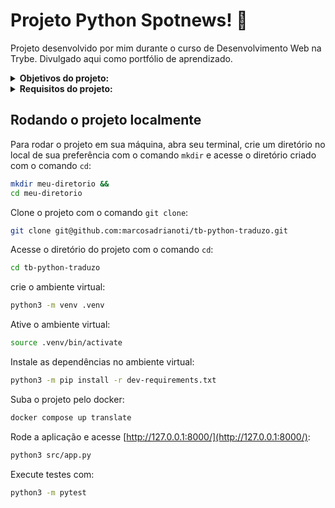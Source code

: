 # Projeto Python Spotnews! :newspaper:
Projeto desenvolvido por mim durante o curso de Desenvolvimento Web na Trybe. Divulgado aqui como portfólio de aprendizado.

<details>
<summary><strong>Objetivos do projeto:</strong></summary>
 
  * Desenvolver uma aplicação que faz consultas em notícias sobre tecnologia usando raspagem de dados no [_blog da Trybe_](https://blog.betrybe.com).
  * Verificar se sou capaz de:
    * Escrever aplicações usando Django e Django Rest Framework.
    * Desenvolver uma aplicação que usa a arquitetura Model-View-Template.
    * Trabalhar com banco de dados MYSQL.
</details>
<details>
<summary><strong> Requisitos do projeto:</strong></summary>

  * Criar a migrate e o model `Categories`.
  * Criar a migrate e o model `Users`.
  * Criar a migrate e o model `News`.
  * Criar a página Inicial.
  * Criar a página de detalhes de uma Notícia.
  * Criar a página de Formulário de uma nova Categoria.
  * Criar a página de Formulário de uma nova Notícia.
  * Criar a rota `/api/categories/` com o DRF.
  * Criar a rota `/api/users/` com o DRF.
  * Requisito Bônus:
    * Criar a rota `/api/news/` com o DRF.
</details>
  
## Rodando o projeto localmente

Para rodar o projeto em sua máquina, abra seu terminal, crie um diretório no local de sua preferência com o comando `mkdir` e acesse o diretório criado com o comando `cd`:

```bash
mkdir meu-diretorio &&
cd meu-diretorio
```

Clone o projeto com o comando `git clone`:

```bash
git clone git@github.com:marcosadrianoti/tb-python-traduzo.git
```

Acesse o diretório do projeto com o comando `cd`:

```bash
cd tb-python-traduzo
```

crie o ambiente virtual:
```bash
python3 -m venv .venv
```

Ative o ambiente virtual:
```bash
source .venv/bin/activate
```

Instale as dependências no ambiente virtual:
```bash
python3 -m pip install -r dev-requirements.txt
```

Suba o projeto pelo docker:
```bash
docker compose up translate
```

Rode a aplicação e acesse [http://127.0.0.1:8000/](http://127.0.0.1:8000/):
```bash
python3 src/app.py
```

Execute testes com:
```bash
python3 -m pytest
```
